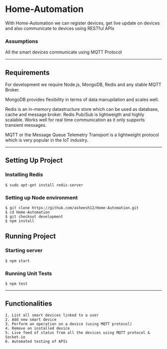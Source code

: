 # Home-Automation

With Home-Automation we can register devices, get live update on devices and also communicate to devices using RESTful APIs 

### Assumptions

All the smart devices communicate using MQTT Protocol

---

## Requirements

For development we require Node.js, MongoDB, Redis and any stable MQTT Broker.

MongoDB provides flexibility in terms of data manupilation and scales well.

Redis is an in-memory datastructure store which can be used as database, cache and message broker.
Redis Pub/Sub is lightweigth and highly scalable. Works well for real time communication as it only supports transient messages.

MQTT or the Message Queue Telemetry Transport is a lightweight protocol which is very popular in the IoT industry.

---

## Setting Up Project

### Installing Redis
    $ sudo apt-get install redis-server

### Setting up Node environment

    $ git clone https://github.com/asheesh12/Home-Automation.git
    $ cd Home-Automation
    $ git checkout development
    $ npm install

## Running Project

### Starting server
    $ npm start

### Running Unit Tests
    $ npm test

---   

## Functionalities
    1. List all smart devices linked to a user
    2. Add new smart device
    3. Perform an operation on a device (using MQTT protocol)
    4. Remove an installed device
    5. Live feed of status from all the devices using MQTT protocol & Socket.io
    6. Automated testing of APIs

